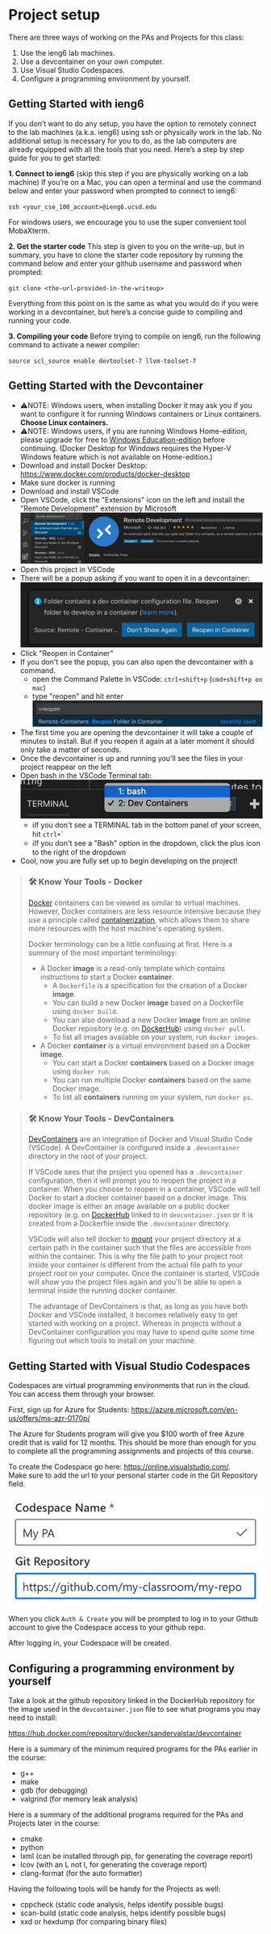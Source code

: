 # Project setup

There are three ways of working on the PAs and Projects for this class:

1. Use the ieng6 lab machines.
2. Use a devcontainer on your own computer.
3. Use Visual Studio Codespaces.
4. Configure a programming environment by yourself.

## Getting Started with ieng6

If you don’t want to do any setup, you have the option to remotely connect to the lab machines (a.k.a. ieng6) using ssh or physically work in the lab. No additional setup is necessary for you to do, as the lab computers are already equipped with all the tools that you need. Here’s a step by step guide for you to get started:

**1. Connect to ieng6** (skip this step if you are physically working on a lab machine)
If you’re on a Mac, you can open a terminal and use the command below and enter your password when prompted to connect to ieng6:

`ssh <your_cse_100_account>@ieng6.ucsd.edu`

For windows users, we encourage you to use the super convenient tool MobaXterm.

**2. Get the starter code**
This step is given to you on the write-up, but in summary, you have to clone the starter code repository by running the command below and enter your github username and password when prompted:

`git clone <the-url-provided-in-the-writeup>`

Everything from this point on is the same as what you would do if you were working in a devcontainer, but here’s a concise guide to compiling and running your code.

**3. Compiling your code**
Before trying to compile on ieng6, run the following command to activate a newer compiler:

`source scl_source enable devtoolset-7 llvm-toolset-7`

## Getting Started with the Devcontainer

- ⚠️NOTE: Windows users, when installing Docker it may ask you if you want to configure it for running Windows containers or Linux containers. **Choose Linux containers.**
- ⚠️NOTE: Windows users, if you are running Windows Home-edition, please upgrade for free to [Windows Education-edition](https://ucsd.onthehub.com/WebStore/OfferingDetails.aspx?o=9b3bfdc0-71e9-e611-9425-b8ca3a5db7a1) before continuing. (Docker Desktop for Windows requires the Hyper-V Windows feature which is not available on Home-edition.)
- Download and install Docker Desktop: https://www.docker.com/products/docker-desktop
- Make sure docker is running
- Download and install VSCode
- Open VSCode, click the "Extensions" icon on the left and install the "Remote Development" extension by Microsoft
![Remote Development Extension](images/install-remote-development-extension.png "Remote Development Extension")
- Open this project in VSCode
- There will be a popup asking if you want to open it in a devcontainer:
![Devcontainer Popup](images/reopen-in-container-popup.png "Devcontainer Popup")
- Click "Reopen in Container"
- If you don't see the popup, you can also open the devcontainer with a command.
  - open the Command Palette in VSCode: `ctrl+shift+p` (`cmd+shift+p on mac`)
  - type "reopen" and hit enter
  ![Devcontainer Command](images/reopen-in-container-command.png "Devcontainer Command")
- The first time you are opening the devcontainer it will take a couple of minutes to install. But if you reopen it again at a later moment it should only take a matter of seconds.
- Once the devcontainer is up and running you'll see the files in your project reappear on the left
- Open bash in the VSCode Terminal tab:
![Bash](images/bash.png "Bash")
  - ℹ️If you don't see a TERMINAL tab in the bottom panel of your screen, hit ``ctrl+` ``
  - ℹ️If you don't see a "Bash" option in the dropdown, click the plus icon to the right of the dropdown
- Cool, now you are fully set up to begin developing on the project!

> ### 🛠 Know Your Tools - Docker
>
> [Docker](https://www.docker.com/) containers can be viewed as similar to virtual machines. However, Docker containers are less resource intensive because they use a principle called [containerization](https://www.docker.com/resources/what-container), which allows them to share more resources with the host machine's operating system.
>
> Docker terminology can be a little confusing at first. Here is a summary of the most important terminology:
>
> - A Docker **image** is a read-only template which contains instructions to start a Docker **container**.
>   - A `Dockerfile` is a specification for the creation of a Docker **image**.
>   - You can build a new Docker **image** based on a Dockerfile using `docker build`.
>   - You can also download a new Docker **image** from an online Docker repository (e.g. on [DockerHub](https://hub.docker.com/)) using `docker pull`.
>   - To list all images available on your system, run `docker images`.
> - A Docker **container** is a virtual environment based on a Docker **image**.
>   - You can start a Docker **containers** based on a Docker image using `docker run`.
>   - You can run multiple Docker **containers** based on the same Docker image.
>   - To list all **containers** running on your system, run `docker ps`.


> ### 🛠 Know Your Tools - DevContainers
>
> [DevContainers](https://code.visualstudio.com/docs/remote/containers) are an integration of Docker and Visual Studio Code (VSCode).
> A DevContainer is configured inside a `.devcontainer` directory in the root of your project.
>
> If VSCode sees that the project you opened has a `.devcontainer` configuration, then it will prompt you to reopen the project in a container.
> When you choose to reopen in a container, VSCode will tell Docker to start a docker container based on a docker image. This docker image is either an image available on a public docker repository (e.g. on [DockerHub](https://hub.docker.com/) linked to in `devcontainer.json` or it is created from a Dockerfile inside the `.devcontainer` directory.
>
> VSCode will also tell docker to [mount](https://docs.docker.com/storage/bind-mounts/) your project directory at a certain path in the container such that the files are accessible from within the container. This is why the file path to your project root inside your container is different from the actual file path to your project root on your computer.
> Once the container is started, VSCode will show you the project files again and you'll be able to open a terminal inside the running docker container.
>
> The advantage of DevContainers is that, as long as you have both Docker and VSCode installed, it becomes relatively easy to get started with working on a project. Whereas in projects without a DevContainer configuration you may have to spend quite some time figuring out which tools to install on your machine.

## Getting Started with Visual Studio Codespaces

Codespaces are virtual programming environments that run in the cloud. You can access them through your browser.

First, sign up for Azure for Students: https://azure.microsoft.com/en-us/offers/ms-azr-0170p/

The Azure for Students program will give you $100 worth of free Azure credit that is valid for 12 months. This should be more than enough for you to complete all the programming assignments and projects of this course.

To create the Codespace go here: https://online.visualstudio.com/.  
Make sure to add the url to your personal starter code in the Git Repository field.

![Codespace](images/codespace.png "Codespace")

When you click `Auth & Create` you will be prompted to log in to your Github account to give the Codespace access to your github repo.

After logging in, your Codespace will be created.


## Configuring a programming environment by yourself

Take a look at the github repository linked in the DockerHub repository for the image used in the `devcontainer.json` file to see what programs you may need to install:

https://hub.docker.com/repository/docker/sandervalstar/devcontainer

Here is a summary of the minimum required programs for the PAs earlier in the course:

- g++
- make
- gdb (for debugging)
- valgrind (for memory leak analysis)

Here is a summary of the additional programs required for the PAs and Projects later in the course:

- cmake
- python
- lxml (can be installed through pip, for generating the coverage report)
- lcov (with an L not I, for generating the coverage report)
- clang-format (for the auto formatter)

Having the following tools will be handy for the Projects as well:

- cppcheck (static code analysis, helps identify possible bugs)
- scan-build (static code analysis, helps identify possible bugs)
- xxd or hexdump (for comparing binary files)

